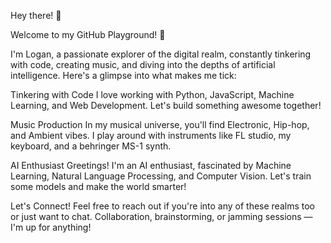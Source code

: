 Hey there! 👋

Welcome to my GitHub Playground! 🎉

I'm Logan, a passionate explorer of the digital realm, constantly tinkering with code, creating music, and diving into the depths of artificial intelligence. Here's a glimpse into what makes me tick:

Tinkering with Code
I love working with Python, JavaScript, Machine Learning, and Web Development. Let's build something awesome together!

Music Production
In my musical universe, you'll find Electronic, Hip-hop, and Ambient vibes. I play around with instruments like FL studio, my keyboard, and a behringer MS-1 synth.

AI Enthusiast
Greetings! I'm an AI enthusiast, fascinated by Machine Learning, Natural Language Processing, and Computer Vision. Let's train some models and make the world smarter!

Let's Connect!
Feel free to reach out if you're into any of these realms too or just want to chat. Collaboration, brainstorming, or jamming sessions — I'm up for anything!
